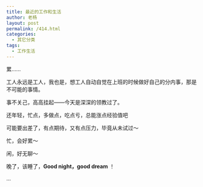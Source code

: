 ```yaml
---
title: 最近的工作和生活
author: 老杨
layout: post
permalink: /414.html
categories:
  - 其它分类
tags:
  - 工作生活
---
```

累……

工人永远是工人，我也是，想工人自动自觉在上班的时候做好自己的分内事，那是不可能的事情。

事不关己，高高挂起——今天是深深的领教过了。

还年轻，忙点，多做点，吃点亏，总能涨点经验值吧

可能要出差了，有点期待，又有点压力，毕竟从未试过～

忙，会好累～

闲，好无聊～

晚了，该睡了，**Good night，good dream** ！

...
